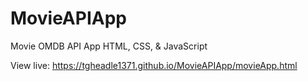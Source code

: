 # MovieAPIApp
Movie OMDB API App
HTML, CSS, & JavaScript


View live:
https://tgheadle1371.github.io/MovieAPIApp/movieApp.html
